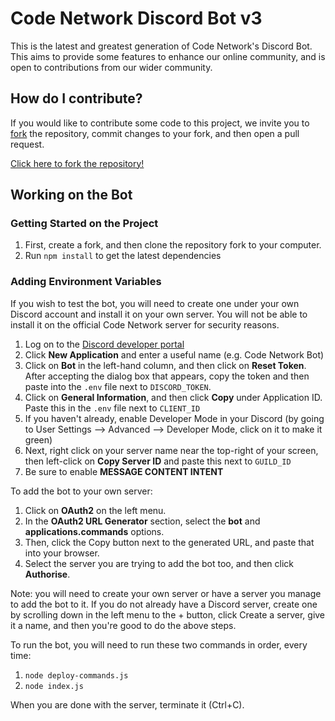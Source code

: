 # Code Network Discord Bot v3

This is the latest and greatest generation of Code Network's Discord Bot. This aims to provide some features to enhance our online community, and is open to contributions from our wider community.

## How do I contribute?

If you would like to contribute some code to this project, we invite you to [fork](https://docs.github.com/en/pull-requests/collaborating-with-pull-requests/working-with-forks/fork-a-repo) the repository, commit changes to your fork, and then open a pull request.

[Click here to fork the repository!](https://github.com/codenetwork/discord-bot-v3/fork)

## Working on the Bot

### Getting Started on the Project
1. First, create a fork, and then clone the repository fork to your computer.
2. Run `npm install` to get the latest dependencies

### Adding Environment Variables
If you wish to test the bot, you will need to create one under your own Discord account and install it on your own server. You will not be able to install it on the official Code Network server for security reasons.

1. Log on to the [Discord developer portal](https://discord.com/developers/applications)
2. Click **New Application** and enter a useful name (e.g. Code Network Bot)
3. Click on **Bot** in the left-hand column, and then click on **Reset Token**. After accepting the dialog box that appears, copy the token and then paste into the `.env` file next to `DISCORD_TOKEN`.
4. Click on **General Information**, and then click **Copy** under Application ID. Paste this in the `.env` file next to `CLIENT_ID`
5. If you haven't already, enable Developer Mode in your Discord (by going to User Settings --> Advanced --> Developer Mode, click on it to make it green)
6. Next, right click on your server name near the top-right of your screen, then left-click on **Copy Server ID** and paste this next to `GUILD_ID`
7. Be sure to enable **MESSAGE CONTENT INTENT**

To add the bot to your own server:
1. Click on **OAuth2** on the left menu.
2. In the **OAuth2 URL Generator** section, select the **bot** and **applications.commands** options.
3. Then, click the Copy button next to the generated URL, and paste that into your browser.
4. Select the server you are trying to add the bot too, and then click **Authorise**.

Note: you will need to create your own server or have a server you manage to add the bot to it. If you do not already have a Discord server, create one by scrolling down in the left menu to the + button, click Create a server, give it a name, and then you're good to do the above steps.

To run the bot, you will need to run these two commands in order, every time:
1. `node deploy-commands.js`
2. `node index.js`

When you are done with the server, terminate it (Ctrl+C).
